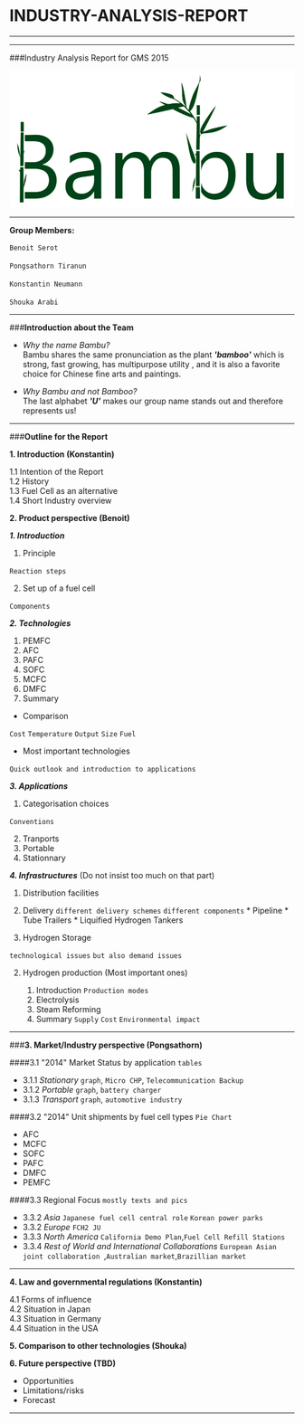 # INDUSTRY-ANALYSIS-REPORT

___
___

###Industry Analysis Report for GMS 2015

![Bambu Logo](https://github.com/BambuGMS/Industry-Analysis-Report/blob/master/Project/Resources/Logo%20slimm.png)

___
**Group Members:**

    Benoit Serot

    Pongsathorn Tiranun

    Konstantin Neumann

    Shouka Arabi


___

###**Introduction about the Team**

- _Why the name Bambu?_  
	Bambu shares the same pronunciation as the plant **_'bamboo'_** which is strong, fast growing,  has multipurpose utility , and it is also a favorite choice for Chinese fine arts and paintings.

- _Why Bambu and not Bamboo?_  
	The last alphabet **_'U'_** makes our group name stands out and therefore represents us!

___

###**Outline for the Report**

**1. Introduction (Konstantin)**

1.1 Intention of the Report  
1.2 History</br>
1.3 Fuel Cell as an alternative</br>
1.4 Short Industry overview

**2. Product perspective (Benoit)**

***1. Introduction***

1. Principle

`Reaction steps`

2. Set up of a fuel cell

`Components`

***2. Technologies***

1. PEMFC
2. AFC
3. PAFC
4. SOFC
5. MCFC
6. DMFC
7. Summary

* Comparison

`Cost` `Temperature` `Output` `Size` `Fuel`

* Most important technologies

`Quick outlook and introduction to applications`

***3. Applications***

1. Categorisation choices

`Conventions`

2. Tranports
3. Portable
4. Stationnary

***4. Infrastructures*** (Do not insist too much on that part)

1. Distribution facilities
  1. Delivery `different delivery schemes` `different components`
	* Pipeline
	* Tube Trailers
	* Liquified Hydrogen Tankers

  2. Hydrogen Storage

`technological issues` `but also demand issues`

2. Hydrogen production (Most important ones)

	1. Introduction `Production modes`
    2. Electrolysis
    3. Steam Reforming
	4. Summary `Supply` `Cost` `Environmental impact`

___


###**3. Market/Industry perspective (Pongsathorn)**

 ####3.1 "2014" Market Status by application `tables`
* 3.1.1 _Stationary_
`graph`,
`Micro CHP`,
`Telecommunication Backup`
* 3.1.2 _Portable_
`graph`,
`battery charger`
* 3.1.3 _Transport_
`graph`,
`automotive industry`

####3.2 "2014" Unit shipments by fuel cell types `Pie Chart`
* AFC
* MCFC
* SOFC
* PAFC
* DMFC
* PEMFC

 ####3.3 Regional Focus `mostly texts and pics`
* 3.3.2 _Asia_
`Japanese fuel cell central role`
`Korean power parks`
* 3.3.2 _Europe_
`FCH2 JU`
* 3.3.3 _North America_
`California Demo Plan`,`Fuel Cell Refill Stations`
* 3.3.4 _Rest of World and International Collaborations_
`European Asian joint collaboration `,`Australian market`,`Brazillian market`

----


**4. Law and governmental regulations (Konstantin)**

4.1 Forms of influence</br>
4.2 Situation in Japan</br>
4.3 Situation in Germany</br>
4.4 Situation in the USA

**5. Comparison to other technologies (Shouka)**

**6. Future perspective (TBD)**
* Opportunities
* Limitations/risks
* Forecast

___
